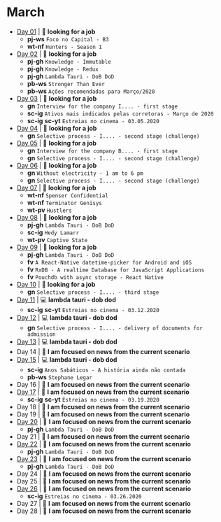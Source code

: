 # March

- [Day 01](03-01-2020.md) | :mag_right: **looking for a job**
  - **pj-ws** `Foco no Capital - B3`
  - **wt-nf** `Hunters - Season 1`
- [Day 02](03-02-2020.md) | :mag_right: **looking for a job**
  - **pj-gh** `Knowledge - Immutable`
  - **pj-gh** `Knowledge - Redux`
  - **pj-gh** `Lambda Tauri - DoB DoD`
  - **pb-ws** `Stronger Than Ever`
  - **pb-ws** `Ações recomendadas para Março/2020`
- [Day 03](03-03-2020.md) | :mag_right: **looking for a job**
  - **gn** `Interview for the company I.... - first stage`
  - **sc-ig** `Ativos mais indicados pelas corretoras - Março de 2020`
  - **sc-ig** **sc-yt** `Estreias no cinema - 03.05.2020`
- [Day 04](03-04-2020.md) | :mag_right: **looking for a job**
  - **gn** `Selective process - I.... - second stage (challenge)`
- [Day 05](03-05-2020.md) | :mag_right: **looking for a job**
  - **gn** `Interview for the company B.... - first stage`
  - **gn** `Selective process - I.... - second stage (challenge)`
- [Day 06](03-06-2020.md) | :mag_right: **looking for a job**
  - **gn** `Without electricity - 1 am to 6 pm`
  - **gn** `Selective process - I.... - second stage (challenge)`
- [Day 07](03-07-2020.md) | :mag_right: **looking for a job**
  - **wt-nf** `Spenser Confidential`
  - **wt-nf** `Terminator Genisys`
  - **wt-pv** `Hustlers`
- [Day 08](03-08-2020.md) | :mag_right: **looking for a job**
  - **pj-gh** `Lambda Tauri - DoB DoD`
  - **sc-ig** `Hedy Lamarr`
  - **wt-pv** `Captive State`
- [Day 09](03-09-2020.md) | :mag_right: **looking for a job**
  - **pj-gh** `Lambda Tauri - DoB DoD`
  - **fv** `A React-Native datetime-picker for Android and iOS`
  - **fv** `RxDB - A realtime Database for JavaScript Applications`
  - **fv** `Pouchdb with async storage - React Native`
- [Day 10](03-10-2020.md) | :mag_right: **looking for a job**
  - **gn** `Selective process - I.... - third stage`
- [Day 11](03-11-2020.md) | :computer: **lambda tauri - dob dod**
  - **sc-ig** **sc-yt** `Estreias no cinema - 03.12.2020`
- [Day 12](03-12-2020.md) | :computer: **lambda tauri - dob dod**
  - **gn** `Selective process - I.... - delivery of documents for admission`
- [Day 13](03-13-2020.md) | :computer: **lambda tauri - dob dod**
- Day 14 | :newspaper: **I am focused on news from the current scenario**
- [Day 15](03-15-2020.md) | :computer: **lambda tauri - dob dod**
  - **sc-ig** `Anos Sabáticos - A história ainda não contada`
  - **pb-ws** `Stephane Legar`
- Day 16 | :newspaper: **I am focused on news from the current scenario**
- [Day 17](03-17-2020.md) | :newspaper: **I am focused on news from the current scenario**
  - **sc-ig** **sc-yt** `Estreias no cinema - 03.19.2020`
- Day 18 | :newspaper: **I am focused on news from the current scenario**
- Day 19 | :newspaper: **I am focused on news from the current scenario**
- [Day 20](03-20-2020.md) | :newspaper: **I am focused on news from the current scenario**
  - **pj-gh** `Lambda Tauri - DoB DoD`
- Day 21 | :newspaper: **I am focused on news from the current scenario**
- [Day 22](03-22-2020.md) | :newspaper: **I am focused on news from the current scenario**
  - **pj-gh** `Lambda Tauri - DoB DoD`
- [Day 23](03-23-2020.md) | :newspaper: **I am focused on news from the current scenario**
  - **pj-gh** `Lambda Tauri - DoB DoD`
- Day 24 | :newspaper: **I am focused on news from the current scenario**
- Day 25 | :newspaper: **I am focused on news from the current scenario**
- [Day 26](03-26-2020.md) | :newspaper: **I am focused on news from the current scenario**
  - **sc-ig** `Estreias no cinema - 03.26.2020`
- Day 27 | :newspaper: **I am focused on news from the current scenario**
- Day 28 | :newspaper: **I am focused on news from the current scenario**
